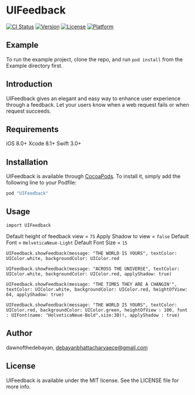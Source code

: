 # UIFeedback

[![CI Status](http://img.shields.io/travis/dawnofthedebayan/UIFeedback.svg?style=flat)](https://travis-ci.org/dawnofthedebayan/UIFeedback)
[![Version](https://img.shields.io/cocoapods/v/UIFeedback.svg?style=flat)](http://cocoapods.org/pods/UIFeedback)
[![License](https://img.shields.io/cocoapods/l/UIFeedback.svg?style=flat)](http://cocoapods.org/pods/UIFeedback)
[![Platform](https://img.shields.io/cocoapods/p/UIFeedback.svg?style=flat)](http://cocoapods.org/pods/UIFeedback)



## Example

To run the example project, clone the repo, and run `pod install` from the Example directory first.

## Introduction 
UIFeedback gives an elegant and easy way to enhance user experience through a feedback.
Let your users know when a web request fails or when request succeeds.  

## Requirements
iOS 8.0+
Xcode 8.1+
Swift 3.0+

## Installation

UIFeedback is available through [CocoaPods](http://cocoapods.org). To install
it, simply add the following line to your Podfile:

```ruby
pod "UIFeedback"
```
## Usage 

```
import UIFeedback 

```
Default height of feedback view = ```75```
Apply Shadow to view = ```false```
Default Font = ```HelveticaNeue-Light```
Default Font Size = ```15```


```
UIFeedback.showFeedback(message: "THE WORLD IS YOURS", textColor: UIColor.white, backgroundColor: UIColor.red
```

```
UIFeedback.showFeedback(message: "ACROSS THE UNIVERSE", textColor: UIColor.white, backgroundColor: UIColor.red, applyShadow: true)
```
```
UIFeedback.showFeedback(message: "THE TIMES THEY ARE A CHANGIN'", textColor: UIColor.white, backgroundColor: UIColor.red, heightOfView: 64, applyShadow: true)
```

```
UIFeedback.showFeedback(message: "THE WORLD IS YOURS", textColor: UIColor.red, backgroundColor: UIColor.green, heightOfView : 100, font : UIFont(name: "HelveticaNeue-Bold",size:30)!, applyShadow : true)
```


## Author

dawnofthedebayan, debayanbhattacharyaece@gmail.com

## License

UIFeedback is available under the MIT license. See the LICENSE file for more info.
